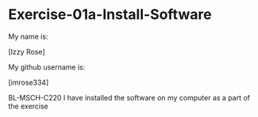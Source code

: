 # Exercise-01a-Install-Software
My name is:

[Izzy Rose]

My github username is:

[imrose334]

BL-MSCH-C220
I have installed the software on my computer as a part of the exercise
